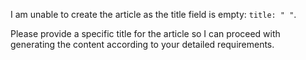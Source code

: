I am unable to create the article as the title field is empty: `title: " "`.

Please provide a specific title for the article so I can proceed with generating the content according to your detailed requirements.